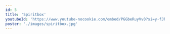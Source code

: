 ```yaml
---
id: 5
title: 'Spiritbox'
youtubeId: 'https://www.youtube-nocookie.com/embed/PGGbeRuyVv0?si=y-fJhGIN3YlVvoab'
poster: './images/spiritbox.jpg'
---
```

